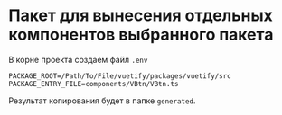 # Пакет для вынесения отдельных компонентов выбранного пакета

В корне проекта создаем файл `.env`

```
PACKAGE_ROOT=/Path/To/File/vuetify/packages/vuetify/src
PACKAGE_ENTRY_FILE=components/VBtn/VBtn.ts
```

Результат копирования будет в папке `generated`.
